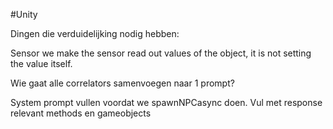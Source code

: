 #Unity

Dingen die verduidelijking nodig hebben:

Sensor
we make the sensor read out values of the object, it is not setting the value itself.

Wie gaat alle correlators samenvoegen naar 1 prompt?


System prompt vullen voordat we spawnNPCasync doen.
Vul met response relevant methods en gameobjects


